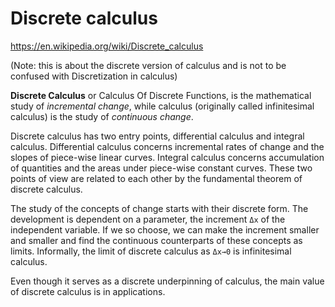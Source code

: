 # Discrete calculus

https://en.wikipedia.org/wiki/Discrete_calculus

(Note: this is about the discrete version of calculus and is not to be confused with Discretization in calculus)

**Discrete Calculus** or Calculus Of Discrete Functions, is the mathematical study of *incremental change*, while calculus (originally called infinitesimal calculus) is the study of *continuous change*.

Discrete calculus has two entry points, differential calculus and integral calculus. Differential calculus concerns incremental rates of change and the slopes of piece-wise linear curves. Integral calculus concerns accumulation of quantities and the areas under piece-wise constant curves. These two points of view are related to each other by the fundamental theorem of discrete calculus.

The study of the concepts of change starts with their discrete form. The development is dependent on a parameter, the increment `Δx` of the independent variable. If we so choose, we can make the increment smaller and smaller and find the continuous counterparts of these concepts as limits. Informally, the limit of discrete calculus as `Δx→0` is infinitesimal calculus.

Even though it serves as a discrete underpinning of calculus, the main value of discrete calculus is in applications.
